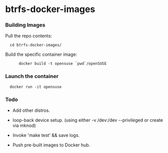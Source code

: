 # btrfs-docker-images


### Building Images

  Pull the repo contents:

	  cd btrfs-docker-images/

  Build the specific container image:

          docker build -t opensuse `pwd`/openSUSE

### Launch the container

	  docker run -it opensuse

### Todo

- Add other distros.

- loop-back device setup. (using either -v /dev:/dev --privileged or create via mknod)

- Invoke 'make test' && save logs.

- Push pre-built images to Docker hub. 

